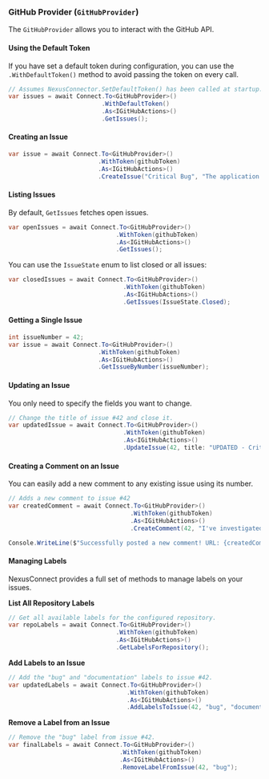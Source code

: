 ### GitHub Provider (`GitHubProvider`)

The `GitHubProvider` allows you to interact with the GitHub API.

#### Using the Default Token

If you have set a default token during configuration, you can use the `.WithDefaultToken()` method to avoid passing the token on every call.

```csharp
// Assumes NexusConnector.SetDefaultToken() has been called at startup.
var issues = await Connect.To<GitHubProvider>()
                          .WithDefaultToken()
                          .As<IGitHubActions>()
                          .GetIssues();
```

#### Creating an Issue

```csharp
var issue = await Connect.To<GitHubProvider>()
                         .WithToken(githubToken)
                         .As<IGitHubActions>()
                         .CreateIssue("Critical Bug", "The application crashes on the main page.");
```

#### Listing Issues

By default, `GetIssues` fetches open issues.

```csharp
var openIssues = await Connect.To<GitHubProvider>()
                              .WithToken(githubToken)
                              .As<IGitHubActions>()
                              .GetIssues();
```

You can use the `IssueState` enum to list closed or all issues:

```csharp
var closedIssues = await Connect.To<GitHubProvider>()
                                .WithToken(githubToken)
                                .As<IGitHubActions>()
                                .GetIssues(IssueState.Closed);
```

#### Getting a Single Issue

```csharp
int issueNumber = 42;
var issue = await Connect.To<GitHubProvider>()
                         .WithToken(githubToken)
                         .As<IGitHubActions>()
                         .GetIssueByNumber(issueNumber);
```

#### Updating an Issue

You only need to specify the fields you want to change.

```csharp
// Change the title of issue #42 and close it.
var updatedIssue = await Connect.To<GitHubProvider>()
                                .WithToken(githubToken)
                                .As<IGitHubActions>()
                                .UpdateIssue(42, title: "UPDATED - Critical Bug Fixed", state: IssueState.Closed);
```

#### Creating a Comment on an Issue

You can easily add a new comment to any existing issue using its number.

```csharp
// Adds a new comment to issue #42
var createdComment = await Connect.To<GitHubProvider>()
                                  .WithToken(githubToken)
                                  .As<IGitHubActions>()
                                  .CreateComment(42, "I've investigated this bug and I have a potential fix.");

Console.WriteLine($"Successfully posted a new comment! URL: {createdComment.Url}");
```
#### Managing Labels

NexusConnect provides a full set of methods to manage labels on your issues.

**List All Repository Labels**
```csharp
// Get all available labels for the configured repository.
var repoLabels = await Connect.To<GitHubProvider>()
                              .WithToken(githubToken)
                              .As<IGitHubActions>()
                              .GetLabelsForRepository();
```

**Add Labels to an Issue**
```csharp
// Add the "bug" and "documentation" labels to issue #42.
var updatedLabels = await Connect.To<GitHubProvider>()
                                 .WithToken(githubToken)
                                 .As<IGitHubActions>()
                                 .AddLabelsToIssue(42, "bug", "documentation");
```
        
**Remove a Label from an Issue**
```csharp
// Remove the "bug" label from issue #42.
var finalLabels = await Connect.To<GitHubProvider>()
                               .WithToken(githubToken)
                               .As<IGitHubActions>()
                               .RemoveLabelFromIssue(42, "bug");
```